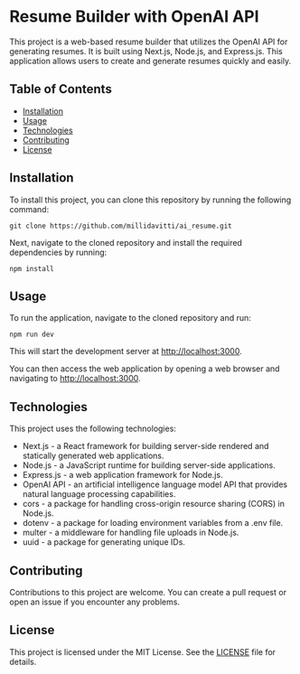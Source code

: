 # Resume Builder with OpenAI API

This project is a web-based resume builder that utilizes the OpenAI API for generating resumes. It is built using Next.js, Node.js, and Express.js. This application allows users to create and generate resumes quickly and easily.

## Table of Contents

- [Installation](https://github.com/millidavitti/ai_resume#installation)
- [Usage](https://github.com/millidavitti/ai_resume#usage)
- [Technologies](https://github.com/millidavitti/ai_resume#technologies)
- [Contributing](https://github.com/millidavitti/ai_resume#contributing)
- [License](https://github.com/millidavitti/ai_resume#license)

## Installation

To install this project, you can clone this repository by running the following command:

`git clone https://github.com/millidavitti/ai_resume.git`

Next, navigate to the cloned repository and install the required dependencies by running:

`npm install`

## Usage

To run the application, navigate to the cloned repository and run:

`npm run dev`

This will start the development server at [http://localhost:3000](http://localhost:3000/).

You can then access the web application by opening a web browser and navigating to [http://localhost:3000](http://localhost:3000/).

## Technologies

This project uses the following technologies:

- Next.js - a React framework for building server-side rendered and statically generated web applications.
- Node.js - a JavaScript runtime for building server-side applications.
- Express.js - a web application framework for Node.js.
- OpenAI API - an artificial intelligence language model API that provides natural language processing capabilities.
- cors - a package for handling cross-origin resource sharing (CORS) in Node.js.
- dotenv - a package for loading environment variables from a .env file.
- multer - a middleware for handling file uploads in Node.js.
- uuid - a package for generating unique IDs.

## Contributing

Contributions to this project are welcome. You can create a pull request or open an issue if you encounter any problems.

## License

This project is licensed under the MIT License. See the [LICENSE](https://chat.openai.com/LICENSE) file for details.
